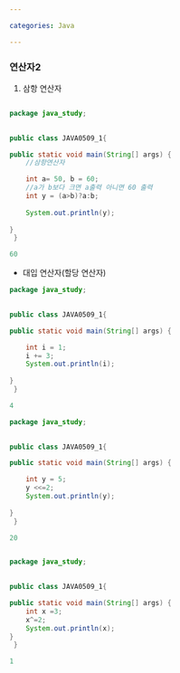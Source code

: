 ```yaml
---

categories: Java

---
```




### 연산자2 

1. 삼항 연산자
```java

package java_study;

	
public class JAVA0509_1{

public static void main(String[] args) {
    //삼항연산자

	int a= 50, b = 60;
	//a가 b보다 크면 a출력 아니면 60 출력
	int y = (a>b)?a:b;
	
	System.out.println(y);
	
}
 }	


```

```java
60

```


- 대입 연산자(할당 연산자)

```java
package java_study;

	
public class JAVA0509_1{

public static void main(String[] args) {

	int i = 1;
	i += 3;
	System.out.println(i);
	
}
 }	


```
```java
4

```


```java
package java_study;

	
public class JAVA0509_1{

public static void main(String[] args) {

	int y = 5;
	y <<=2;
	System.out.println(y);
	
}
 }	


```
```java
20

```


```java

package java_study;

	
public class JAVA0509_1{

public static void main(String[] args) {
	int x =3;
	x^=2;
	System.out.println(x);
}
 }	


```

```java
1

```
